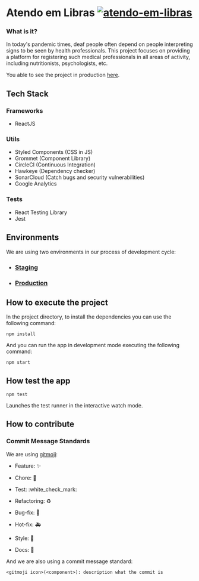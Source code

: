 
# Atendo em Libras [![atendo-em-libras](https://circleci.com/gh/atendo-em-libras/atendo-em-libras.svg?style=svg&circle-token=a7cef95254e2d78b3647a4c3e4af177e8e9ec56b)](https://app.circleci.com/pipelines/github/atendo-em-libras/atendo-em-libras)
  

### What is it?

In today's pandemic times, deaf people often depend on people interpreting signs to be seen by health professionals. This project focuses on providing a platform for registering such medical professionals in all areas of activity, including nutritionists, psychologists, etc.
  
You able to see the project in production [here]([https://atendo-em-libras.herokuapp.com/](https://atendo-em-libras.herokuapp.com/)). 

## Tech Stack

### Frameworks
- ReactJS

### Utils
- Styled Components (CSS in JS)
- Grommet (Component Library)
- CircleCI (Continuous Integration)
- Hawkeye (Dependency checker)
- SonarCloud (Catch bugs and security vulnerabilities)
- Google Analytics 
  
### Tests
- React Testing Library
- Jest

## Environments
We are using two environments in our process of development cycle:

- ### [Staging](https://atendo-em-libras-staging.herokuapp.com/)

- ### [Production](https://atendo-em-libras.herokuapp.com/) 

## How to execute the project

In the project directory, to install the dependencies you can use the following command: 

``` npm install ```

And you can run the app in development mode executing the following command:

```npm start ```

## How test the app

```npm test```

Launches the test runner in the interactive watch mode.

## How to contribute

### Commit Message Standards 
  
We are using [gitmoji](https://gitmoji.carloscuesta.me/):

- Feature: :sparkles:

- Chore: :construction:

- Test: :white\_check\_mark:

- Refactoring: :recycle:

- Bug-fix: :bug:

- Hot-fix: :ambulance:

- Style: :lipstick:

- Docs: :pencil:


And we are also using a commit message standard:

```
<gitmoji icon>(<component>): description what the commit is
```
